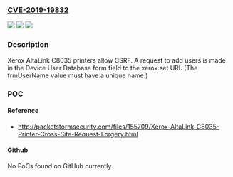 ### [CVE-2019-19832](https://cve.mitre.org/cgi-bin/cvename.cgi?name=CVE-2019-19832)
![](https://img.shields.io/static/v1?label=Product&message=n%2Fa&color=blue)
![](https://img.shields.io/static/v1?label=Version&message=n%2Fa&color=blue)
![](https://img.shields.io/static/v1?label=Vulnerability&message=n%2Fa&color=brighgreen)

### Description

Xerox AltaLink C8035 printers allow CSRF. A request to add users is made in the Device User Database form field to the xerox.set URI. (The frmUserName value must have a unique name.)

### POC

#### Reference
- http://packetstormsecurity.com/files/155709/Xerox-AltaLink-C8035-Printer-Cross-Site-Request-Forgery.html

#### Github
No PoCs found on GitHub currently.

